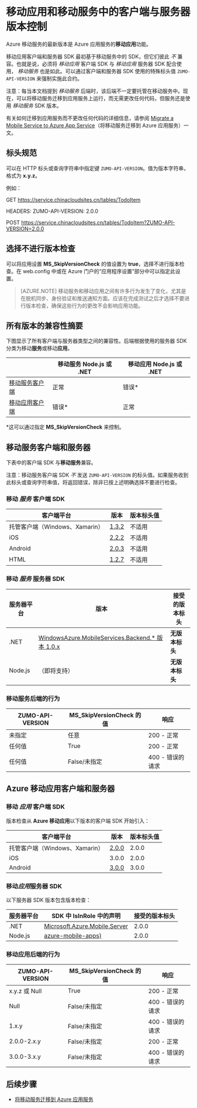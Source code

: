<properties
  pageTitle="移动应用和移动服务中的客户端与服务器 SDK 版本控制 | Azure 应用服务"
  description="客户端 SDK 列表，以及移动服务与 Azure 移动应用的服务器 SDK 版本兼容性"
  services="app-service\mobile"
  documentationCenter=""
  authors="adrianhall"
  manager="erikre"
  editor=""/>

<tags
  ms.service="app-service-mobile"
  ms.workload="mobile"
  ms.tgt_pltfrm="mobile-multiple"
  ms.devlang="dotnet"
  ms.topic="article"
  ms.date="10/01/2016"
  wacn.date="11/21/2016"
  ms.author="adrianha"/>

# 移动应用和移动服务中的客户端与服务器版本控制

Azure 移动服务的最新版本是 Azure 应用服务的**移动应用**功能。

移动应用客户端和服务器 SDK 最初基于移动服务中的 SDK，但它们彼此 *不* 兼容。也就是说，必须将 *移动应用* 客户端 SDK 与 *移动应用* 服务器 SDK 配合使用， *移动服务* 也是如此。可以通过客户端和服务器 SDK 使用的特殊标头值 `ZUMO-API-VERSION` 来强制实施此合约。

注意：每当本文档提到 *移动服务* 后端时，该后端不一定要托管在移动服务中。现在，可以将移动服务迁移到应用服务上运行，而无需更改任何代码，但服务还是使用 *移动服务* SDK 版本。

有关如何迁移到应用服务而不更改任何代码的详细信息，请参阅 [Migrate a Mobile Service to Azure App Service]（将移动服务迁移到 Azure 应用服务）一文。

## 标头规范

可以在 HTTP 标头或查询字符串中指定键 `ZUMO-API-VERSION`。值为版本字符串，格式为 **x.y.z**。

例如：

GET https://service.chinacloudsites.cn/tables/TodoItem

HEADERS: ZUMO-API-VERSION: 2.0.0

POST https://service.chinacloudsites.cn/tables/TodoItem?ZUMO-API-VERSION=2.0.0

## 选择不进行版本检查

可以将应用设置 **MS\_SkipVersionCheck** 的值设置为 **true**，选择不进行版本检查。在 web.config 中或在 Azure 门户的“应用程序设置”部分中可以指定此设置。

> [AZURE.NOTE] 移动服务和移动应用之间有许多行为发生了变化，尤其是在脱机同步、身份验证和推送通知方面。应该在完成测试之后才选择不要进行版本检查，确保这些行为的更改不会影响应用功能。

## 所有版本的兼容性摘要

下图显示了所有客户端与服务器类型之间的兼容性。后端根据使用的服务器 SDK 分类为移动**服务**或移动**应用**。

| | **移动服务** Node.js 或 .NET | **移动应用** Node.js 或 .NET |
| ----------                | -----------------------             |   ----------------              |
| [移动服务客户端] | 正常 | 错误* |
| [移动应用客户端] | 错误* | 正常 |

\*这可以通过指定 **MS\_SkipVersionCheck** 来控制。


<!-- IMPORTANT!  The anchors for Mobile Services and Mobile Apps MUST be 1.0.0 and 2.0.0 respectively, since there is an exception error message that uses those anchors. -->

<!-- NOTE: the fwlink to this document is http://go.microsoft.com/fwlink/?LinkID=690568 -->

## <a name="1.0.0"></a>移动服务客户端和服务器

下表中的客户端 SDK 与**移动服务**兼容。

注意：移动服务客户端 SDK *不* 发送 `ZUMO-API-VERSION` 的标头值。如果服务收到此标头或查询字符串值，将返回错误，除非已按上述明确选择不要进行检查。

### <a name="MobileServicesClients"></a>移动 *服务* 客户端 SDK

| 客户端平台 | 版本 | 版本标头值 |
| -------------------               | ------------------------                                                  | -------------------  |
| 托管客户端（Windows、Xamarin） | [1\.3.2](https://www.nuget.org/packages/WindowsAzure.MobileServices/1.3.2) | 不适用 |
| iOS | [2\.2.2](http://aka.ms/gc6fex) | 不适用 |
| Android | [2\.0.3](https://go.microsoft.com/fwLink/?LinkID=280126) | 不适用 |
| HTML | [1\.2.7](http://ajax.aspnetcdn.com/ajax/mobileservices/MobileServices.Web-1.2.7.min.js) | 不适用 |

### 移动 *服务* 服务器 SDK

| 服务器平台 | 版本 | 接受的版本标头 |
| ---------------- | ------------------------------------------------------------                                                   | ----------------------- |
| .NET | [WindowsAzure.MobileServices.Backend.* 版本 1.0.x](https://www.nuget.org/packages/WindowsAzure.MobileServices.Backend/) | **无版本标头** |
| Node.js | （即将支持） | **无版本标头** |

<!-- TODO: add Node npm version -->

### 移动服务后端的行为

| ZUMO-API-VERSION | MS\_SkipVersionCheck 的值 | 响应 |
| ---------------- | ---------------------------- | -------- |
| 未指定 | 任意 | 200 - 正常 |
| 任何值 | True | 200 - 正常 |
| 任何值 | False/未指定 | 400 - 错误的请求 |

## <a name="2.0.0"></a>Azure 移动应用客户端和服务器

### <a name="MobileAppsClients"></a>移动 *应用* 客户端 SDK

版本检查从 **Azure 移动应用**以下版本的客户端 SDK 开始引入：

| 客户端平台 | 版本 | 版本标头值 |
| -------------------               | ------------------------  | -----------------    |
| 托管客户端（Windows、Xamarin） | [2\.0.0](https://www.nuget.org/packages/Microsoft.Azure.Mobile.Client/2.0.0) | 2\.0.0 |
| iOS | 3\.0.0 | 2\.0.0 |
| Android | [3\.0.0](http://go.microsoft.com/fwlink/?LinkID=717033&clcid=0x409) | 3\.0.0 |

<!-- TODO: add HTML version when released -->

### 移动*应用*服务器 SDK

以下服务器 SDK 版本包含版本检查：

| 服务器平台 | SDK 中 IsInRole 中的声明 | 接受的版本标头 |
| ---------------- | ------------------------------------------------------------                                                   | ----------------------- |
| .NET | [Microsoft.Azure.Mobile.Server](https://www.nuget.org/packages/Microsoft.Azure.Mobile.Server/) | 2\.0.0 |
| Node.js | [azure-mobile-apps)](https://www.npmjs.com/package/azure-mobile-apps) | 2\.0.0 |

### 移动应用后端的行为

| ZUMO-API-VERSION | MS\_SkipVersionCheck 的值 | 响应 |
| ---------------- | ---------------------------- | -------- |
| x.y.z 或 Null | True | 200 - 正常 |
| Null | False/未指定 | 400 - 错误的请求 |
| 1\.x.y | False/未指定 | 400 - 错误的请求 |
| 2\.0.0-2.x.y | False/未指定 | 200 - 正常 |
| 3\.0.0-3.x.y | False/未指定 | 400 - 错误的请求 |


## 后续步骤

- [将移动服务迁移到 Azure 应用服务]


[移动服务客户端]: #MobileServicesClients
[移动应用客户端]: #MobileAppsClients


[Mobile App Server SDK]: http://www.nuget.org/packages/microsoft.azure.mobile.server
[Migrate a Mobile Service to Azure App Service]: /documentation/articles/app-service-mobile-migrating-from-mobile-services/
[将移动服务迁移到 Azure 应用服务]: /documentation/articles/app-service-mobile-migrating-from-mobile-services/

<!---HONumber=Mooncake_0919_2016-->